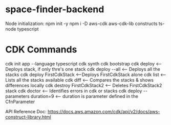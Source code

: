# space-finder-backend

Node initialization:
npm init -y
npm i -D aws-cdk aws-cdk-lib constructs ts-node typescript

# CDK Commands

cdk init app --language typescript
cdk synth
cdk bootstrap
cdk deploy <-- Deploys stack, if only thre's one stack
cdk deploy --all <-- Deploys all the stacks
cdk deploy FirstCdkStack <--Deploys FirstCdkStack alone
cdk list <-- Lists all the stacks available
cdk diff <-- Compares the stacks & shows differences locally
cdk destroy FirstCdkStack2 <-- Deletes FirstCdkStack2 stack
cdk doctor <-- Identifies errors in cdk or stacks
cdk deploy --parameters duration=9 <-- duration is parameter defined in the CfnParameter

API Reference Doc: https://docs.aws.amazon.com/cdk/api/v2/docs/aws-construct-library.html
